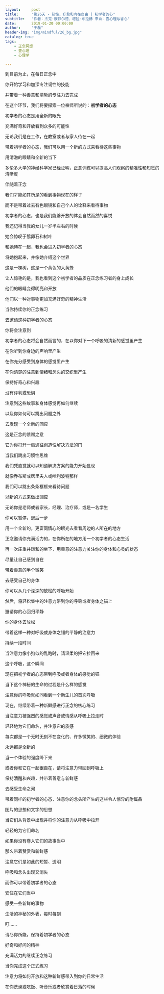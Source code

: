 ```yaml
---
layout:     post
title:      "第26天 - 韧性、疗愈和内在自由 | 初学者的心"
subtitle:   "作者：杰克·康菲尔德、塔拉·布拉赫 来自：壹心理与睿心"
date:       2019-01-20 00:00:00
author:     "于磊"
header-img: "img/mindful/26_bg.jpg"
catalog: true
tags:
    - 正念冥想
    - 壹心理
    - 心理学

---
```


到目前为止，在每日正念中

你开始学习和加深专注韧性的技能

并带着一种善意和清晰的专注力去完成

在这个环节，我们将要探索一位禅师所说的：**初学者的心态**

初学者的心态是用全新的眼光

充满好奇和开放看到众多的可能性

无论我们是在工作，在教室或者与家人待在一起

带着初学者的心态，我们可以用一个新的方式来看待这些事物

用清澈的眼睛和全新的当下

多伦多大学的神经科学家已经证明，正念训练可以提高人们观察的精准性和知觉的清晰度

伴随着正念

我们才能如其所是的看到事物现在的样子

而不是带着过去有色眼镜和自己个人的诠释来看待事物

初学者的心态，也是我们能够开放的体会自然而然的喜悦

我还记得当我的女儿一岁半左右的时候

她会惊叹于鹅卵石和树叶

和她待在一起，我也会进入初学者的心态

将她抱起来，并像她介绍这个世界

这是一棵树，这是一个黄色的大黄蜂

让人惊艳的是，我也看到这个初学者的品质在正念练习者的身上成长

他们的眼睛变得明亮和开放

他们以一种对事物更加充满好奇的精神生活

当你持续你的正念练习

去邀请这种初学者的心态

你将会注意到

初学者的心态将会自然而言的，在以你对下一个呼吸的清新的感觉里产生

在你听到你身边的声响里产生

在你充分感受到身体的感觉里产生

在你清楚的注意到情绪和念头的交织里产生

保持好奇心和兴趣

没有评判或恐惧

注意到这些故事和身体感觉再如何继续

以及你如何可以跳出问题之外

去发现一个全新的回应

这是正念的馈赠之意

它为你打开一扇通往创造性解决方法的门

当我们跳出习惯性思维

我们凭直觉就可以知道解决方案的能力开始显现

就像乔布斯或居里夫人或哈利波特那样

我们可以跳出条条框框来看待问题

以新的方式来做出回应

无论你是老师或者家长，经理、治疗师，或是一名学生

你可以暂停，退后一步

用一个全新的，更富同情心的眼光去看看周边的人所在的地方

正念邀请你充满活力的，在你所在的地方用一个初学者的心态生活

再一次庄重并谦和的坐下，用善意的注意力关注你的身体和心灵的状态

尽量让自己感到自在

带着善意的半个微笑

去感受自己的身体

你可以从几个深深的放松的呼吸开始

然后，将轻松集中的注意力带到你的呼吸或者身体之锚上

邀请你的心回归平静

你的身体去放松

带着这样一种对呼吸或身体之锚的平静的注意力

持续一段时间

当注意力像小狗似的乱跑时，请温柔的把它拉回来

这个呼吸，这个瞬间

现在把初学者的心态带到呼吸或者身体的感觉的锚

当下这个神秘的生命的过程是什么样的感觉

注意你的呼吸就如同看到一个新生儿的首次呼吸

现在，继续带着一种新鲜感进行正念的核心练习

当注意力被强烈的感觉或声音或情感从呼吸上拉走时

轻轻地为它们命名，并注意它的质感

每次都是一个无时无刻不在变化的、许多微笑的、细微的体验

永远都是全新的

当一个体验的强度降下来

或者你和它在一起很自在，请将注意力带回到呼吸上

保持清醒和兴趣，并带着善意与新鲜感

去感受生命之河

带着同样的初学者的心态，注意你的念头所产生的这些令人惊异的附属品 

图片的思想和文字的思想

当它们从背景中出现并将你的注意力从呼吸中拉开

轻轻的为它们命名

如果你没有卷入它们的故事当中

那么带着赞赏和新鲜感

注意它们是如此的短暂、透明

呼吸和念头出现又消失

而你可以带着初学者的心态

安住在它们当中

感受一些新鲜的事物

生活的神秘的外表，每时每刻

叮......

请尽你所能，保持着初学者的心态

好奇和好问的精神

充满活力的继续正念练习

当你完成这个正式练习

注意力将如何开放和这种新鲜感带入到你的日常生活

在你洗澡或吃饭、听音乐或者欣赏着日落的时候
